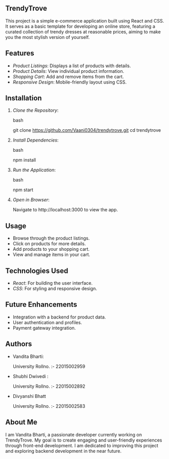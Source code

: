 ## TrendyTrove

This project is a simple e-commerce application built using React and CSS. It serves as a basic template for developing an online store, featuring a curated collection of trendy dresses at reasonable prices, aiming to make you the most stylish version of yourself.

## Features

- *Product Listings*: Displays a list of products with details.
- *Product Details*: View individual product information.
- *Shopping Cart*: Add and remove items from the cart.
- *Responsive Design*: Mobile-friendly layout using CSS.

## Installation

1. *Clone the Repository*:

   
   bash
   
   git clone https://github.com/Vaani0304/trendytrove.git
   cd trendytrove
   

3. *Install Dependencies*:

   
   bash
   
   npm install
   

5. *Run the Application*:

   
   bash
   
   npm start
   

7. *Open in Browser*:

   
   Navigate to http://localhost:3000 to view the app.

## Usage

- Browse through the product listings.
- Click on products for more details.
- Add products to your shopping cart.
- View and manage items in your cart.

## Technologies Used

- *React*: For building the user interface.
- *CSS*: For styling and responsive design.

## Future Enhancements

- Integration with a backend for product data.
- User authentication and profiles.
- Payment gateway integration.

## Authors

- Vandita Bharti:

  University Rollno. :- 22015002959
- Shubhi Dwivedi :

  University Rollno. :- 22015002892
- Divyanshi Bhatt

  University Rollno. :- 22015002583

## About Me

I am Vandita Bharti, a passionate developer currently working on TrendyTrove. My goal is to create engaging and user-friendly experiences through front-end development. I am dedicated to improving this project and exploring backend development in the near future.
